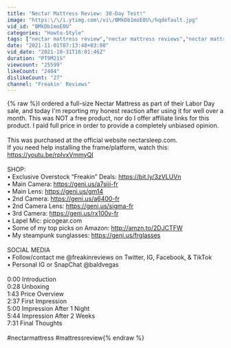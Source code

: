 ```yaml
---
title: "Nectar Mattress Review: 30-Day Test!"
image: "https:\/\/i.ytimg.com\/vi\/BMkDb1moE0U\/hqdefault.jpg"
vid_id: "BMkDb1moE0U"
categories: "Howto-Style"
tags: ["nectar mattress review","nectar mattress reviews","nectar mattress test"]
date: "2021-11-01T07:13:48+03:00"
vid_date: "2021-10-31T16:01:46Z"
duration: "PT9M21S"
viewcount: "25599"
likeCount: "2404"
dislikeCount: "27"
channel: "Freakin' Reviews"
---
```

{% raw %}I ordered a full-size Nectar Mattress as part of their Labor Day sale, and today I'm reporting my honest reaction after using it for well over a month. This was NOT a free product, nor do I offer affiliate links for this product. I paid full price in order to provide a completely unbiased opinion.<br /><br />This was purchased at the official website nectarsleep.com. <br />If you need help installing the frame/platform, watch this: <a rel="nofollow" target="blank" href="https://youtu.be/rpIvxVmmyQI">https://youtu.be/rpIvxVmmyQI</a><br /><br />SHOP:<br />• Exclusive Overstock “Freakin” Deals: <a rel="nofollow" target="blank" href="https://bit.ly/3zVLUVn">https://bit.ly/3zVLUVn</a><br />• Main Camera: <a rel="nofollow" target="blank" href="https://geni.us/a7siii-fr">https://geni.us/a7siii-fr</a><br />• Main Lens: <a rel="nofollow" target="blank" href="https://geni.us/gm14">https://geni.us/gm14</a><br />• 2nd Camera: <a rel="nofollow" target="blank" href="https://geni.us/a6400-fr">https://geni.us/a6400-fr</a><br />• 2nd Camera Lens: <a rel="nofollow" target="blank" href="https://geni.us/sigma-fr">https://geni.us/sigma-fr</a><br />• 3rd Camera: <a rel="nofollow" target="blank" href="https://geni.us/rx100v-fr">https://geni.us/rx100v-fr</a><br />• Lapel Mic: picogear.com<br />• Some of my top picks on Amazon: <a rel="nofollow" target="blank" href="http://amzn.to/2DJCTFW">http://amzn.to/2DJCTFW</a><br />• My steampunk sunglasses: <a rel="nofollow" target="blank" href="https://geni.us/frglasses">https://geni.us/frglasses</a><br /><br />SOCIAL MEDIA<br />• Follow/contact me @freakinreviews on Twitter, IG, Facebook, &amp; TikTok<br />• Personal IG or SnapChat @baldvegas<br /><br />0:00 Introduction<br />0:28 Unboxing<br />1:43 Price Overview<br />2:37 First Impression<br />5:00 Impression After 1 Night<br />5:44 Impression After 2 Weeks<br />7:31 Final Thoughts<br /><br />#nectarmattress #mattressreview{% endraw %}
